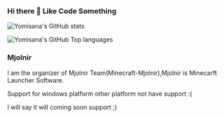 ### Hi there 👋 Like Code Something

![Yomisana's GitHub stats](https://github-readme-stats.vercel.app/api?username=Yomisana&show_icons=true&theme=react)

![Yomisana's GitHub Top languages](https://github-readme-stats.vercel.app/api/top-langs/?username=Yomisana&layout=compact)

### Mjolnir

I am the organizer of Mjolnir Team(Minecraft-Mjolnir),Mjolnir is Minecarft Launcher Software.

Support for windows platform other platform not have support :(

I will say it will coming soon support ;)
